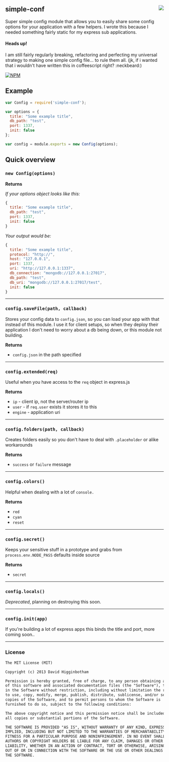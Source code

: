 ## simple-conf <img src="https://drone.io/github.com/dhigginbotham/simple-conf/status.png" align="right" />
Super simple config module that allows you to easily share some config options for your application with a few helpers. I wrote this because I needed something fairly static for my express sub applications.

#### Heads up!
I am still fairly regularly breaking, refactoring and perfecting my universal strategy to making one simple config file... to rule them all. (jk, if i wanted that i wouldn't have written this in coffeescript right? :neckbeard:)

[![NPM](https://nodei.co/npm/simple-conf.png?compact=true)](https://nodei.co/npm/simple-conf/)

## Example

```js
var Config = require('simple-conf');

var options = {
  title: "Some example title",
  db_path: "test",
  port: 1337,
  init: false
};

var config = module.exports = new Config(options);
```

## Quick overview

### `new Config(options)`
**Returns**

*If your options object looks like this:*

```js
{
  title: "Some example title",
  db_path: "test",
  port: 1337,
  init: false
}
```

*Your output would be:*

```js
{
  title: "Some example title",
  protocol: "http://",
  host: "127.0.0.1",
  port: 1337,
  uri: "http://127.0.0.1:1337",
  db_connection: "mongodb://127.0.0.1:27017",
  db_path: "test",
  db_uri: "mongodb://127.0.0.1:27017/test",
  init: false
}
```

----

### `config.saveFile(path, callback)`
Stores your config data to `config.json`, so you can load your app with that instead of this module. I use it for client setups, so when they deploy their application I don't need to worry about a db being down, or this module not building.

**Returns**

- `config.json` in the path specified

----

### `config.extended(req)`
Useful when you have access to the `req` object in express.js

**Returns**

- `ip` - client ip, not the server/router ip
- `user` - if `req.user` exists it stores it to this
- `engine` - application uri

----

### `config.folders(path, callback)`
Creates folders easily so you don't have to deal with `.placeholder` or alike workarounds

**Returns** 

- `success` or `failure` message

----

### `config.colors()`
Helpful when dealing with a lot of `console.`

**Returns**
- `red`
- `cyan`
- `reset`

----

### `config.secret()`
Keeps your sensitive stuff in a prototype and grabs from `process.env.NODE_PASS` defaults inside source

**Returns**

- `secret`

----

### `config.locals()`
*Deprecated*, planning on destroying this soon.

----

### `config.init(app)`
If you're building a lot of express apps this binds the title and port, more coming soon..

----

### License

```md
The MIT License (MIT)

Copyright (c) 2013 David Higginbotham 

Permission is hereby granted, free of charge, to any person obtaining a copy
of this software and associated documentation files (the "Software"), to deal
in the Software without restriction, including without limitation the rights
to use, copy, modify, merge, publish, distribute, sublicense, and/or sell
copies of the Software, and to permit persons to whom the Software is
furnished to do so, subject to the following conditions:

The above copyright notice and this permission notice shall be included in
all copies or substantial portions of the Software.

THE SOFTWARE IS PROVIDED "AS IS", WITHOUT WARRANTY OF ANY KIND, EXPRESS OR
IMPLIED, INCLUDING BUT NOT LIMITED TO THE WARRANTIES OF MERCHANTABILITY,
FITNESS FOR A PARTICULAR PURPOSE AND NONINFRINGEMENT. IN NO EVENT SHALL THE
AUTHORS OR COPYRIGHT HOLDERS BE LIABLE FOR ANY CLAIM, DAMAGES OR OTHER
LIABILITY, WHETHER IN AN ACTION OF CONTRACT, TORT OR OTHERWISE, ARISING FROM,
OUT OF OR IN CONNECTION WITH THE SOFTWARE OR THE USE OR OTHER DEALINGS IN
THE SOFTWARE.
```
